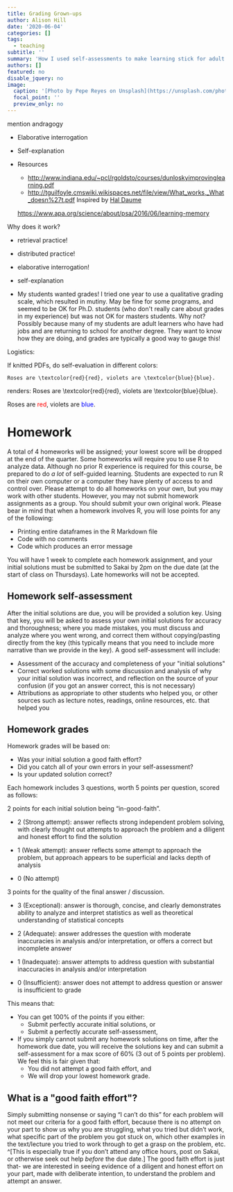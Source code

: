 ```yaml
---
title: Grading Grown-ups
author: Alison Hill
date: '2020-06-04'
categories: []
tags:
  - teaching
subtitle: ''
summary: 'How I used self-assessments to make learning stick for adult learners.'
authors: []
featured: no
disable_jquery: no
image:
  caption: '[Photo by Pepe Reyes on Unsplash](https://unsplash.com/photos/0GBxtiFvzXE)'
  focal_point: ''
  preview_only: no
---
```


mention andragogy



- Elaborative interrogation

- Self-explanation

- Resources
    - http://www.indiana.edu/~pcl/rgoldsto/courses/dunloskyimprovinglearning.pdf
    - http://tguilfoyle.cmswiki.wikispaces.net/file/view/What_works,_What_doesn%27t.pdf
    Inspired by [Hal Daume](https://docs.google.com/presentation/d/1AL4WIGN6ti3uuIE-XgMQqQpLXijlVIeskI_D5ZxN80Q/edit#slide=id.g10749fb5e7_0_60)
    
    https://www.apa.org/science/about/psa/2016/06/learning-memory
    
Why does it work?

- retrieval practice!
- distributed practice!
- elaborative interrogation!
- self-explanation

- My students wanted grades! I tried one year to use a qualitative grading scale, which resulted in mutiny. May be fine for some programs, and seemed to be OK for Ph.D. students (who don't really care about grades in my experience) but was not OK for masters students. Why not? Possibly because many of my students are adult learners who have had jobs and are returning to school for another degree. They want to know how they are doing, and grades are typically a good way to gauge this!

Logistics:

If knitted PDFs, do self-evaluation in different colors: 

`Roses are \textcolor{red}{red}, violets are \textcolor{blue}{blue}.`

renders: Roses are \textcolor{red}{red}, violets are \textcolor{blue}{blue}.

Roses are <span style="color:red">red</span>, 
violets are <span style="color:blue">blue</span>.

# Homework

A total of 4 homeworks will be assigned; your lowest score will be dropped at the end of the quarter. Some homeworks will require you to use R to analyze data. Although no prior R experience is required for this course, be prepared to do *a lot* of self-guided learning. Students are expected to run R on their own computer or a computer they have plenty of access to and control over. Please attempt to do all homeworks on your own, but you may work with other students. However, you may not submit homework assignments as a group. You should submit your own original work. Please bear in mind that when a homework involves R, you will lose points for any of the following:

* Printing entire dataframes in the R Markdown file
* Code with no comments
* Code which produces an error message

You will have 1 week to complete each homework assignment, and your initial solutions must be submitted to Sakai by 2pm on the due date (at the start of class on Thursdays). Late homeworks will not be accepted. 

## Homework self-assessment

After the initial solutions are due, you will be provided a solution key. Using that key, you will be asked to assess your own initial solutions for accuracy and thoroughness; where you made mistakes, you must discuss and analyze where you went wrong, and correct them without copying/pasting directly from the key (this typically means that you need to include more narrative than we provide in the key). A good self-assessment will include:

- Assessment of the accuracy and completeness of your "initial solutions"
- Correct worked solutions with some discussion and analysis of why your initial solution was incorrect, and reflection on the source of your confusion (if you got an answer correct, this is not necessary)
- Attributions as appropriate to other students who helped you, or other sources such as lecture notes, readings, online resources, etc. that helped you 

## Homework grades

Homework grades will be based on:

- Was your initial solution a good faith effort?
- Did you catch all of your own errors in your self-assessment?
- Is your updated solution correct?

Each homework includes 3 questions, worth 5 points per question, scored as follows:

2 points for each initial solution being “in-good-faith”.

- 2 (Strong attempt): answer reflects strong independent problem solving, with clearly thought out attempts to approach the problem and a diligent and honest effort to find the solution

- 1 (Weak attempt): answer reflects some attempt to approach the problem, but approach appears to be superficial and lacks depth of analysis 

- 0 (No attempt)
    

3 points for the quality of the final answer / discussion.

- 3 (Exceptional): answer is thorough, concise, and clearly demonstrates ability to analyze and interpret statistics as well as theoretical understanding of statistical concepts

- 2 (Adequate): answer addresses the question with moderate inaccuracies in analysis and/or interpretation, or offers a correct but incomplete answer

- 1 (Inadequate): answer attempts to address question with substantial inaccuracies in analysis and/or interpretation

- 0 (Insufficient): answer does not attempt to address question or answer is insufficient to grade
    
This means that:

* You can get 100% of the points if you either:
    - Submit perfectly accurate initial solutions, or
    - Submit a perfectly accurate self-assessment, 
* If you simply cannot submit any homework solutions on time, after the homework due date, you will receive the solutions key and can submit a self-assessment for a max score of 60% (3 out of 5 points per problem). We feel this is fair given that:
    - You did not attempt a good faith effort, and 
    - We will drop your lowest homework grade. 

## What is a "good faith effort"?

Simply submitting nonsense or saying “I can’t do this” for each problem will not meet our criteria for a good faith effort, because there is no attempt on your part to show us why you are struggling, what you tried but didn’t work, what specific part of the problem you got stuck on, which other examples in the text/lecture you tried to work through to get a grasp on the problem, etc. ^[This is especially true if you don’t attend any office hours, post on Sakai, or otherwise seek out help *before* the due date.] The good faith effort is just that- we are interested in seeing evidence of a diligent and honest effort on your part, made with deliberate intention, to understand the problem and attempt an answer.